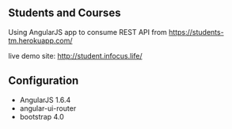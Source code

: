 ## Students and Courses

Using AngularJS app to consume REST API
from https://students-tm.herokuapp.com/

live demo site: http://student.infocus.life/

## Configuration

* AngularJS 1.6.4
* angular-ui-router
* bootstrap 4.0
